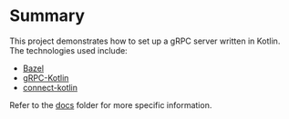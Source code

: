# Summary

This project demonstrates how to set up a gRPC server written in Kotlin. The technologies used include:

* [Bazel](https://github.com/bazelbuild/bazel)
* [gRPC-Kotlin](https://github.com/grpc/grpc-kotlin)
* [connect-kotlin](https://github.com/connectrpc/connect-kotlin)

Refer to the [docs](./docs) folder for more specific information.
